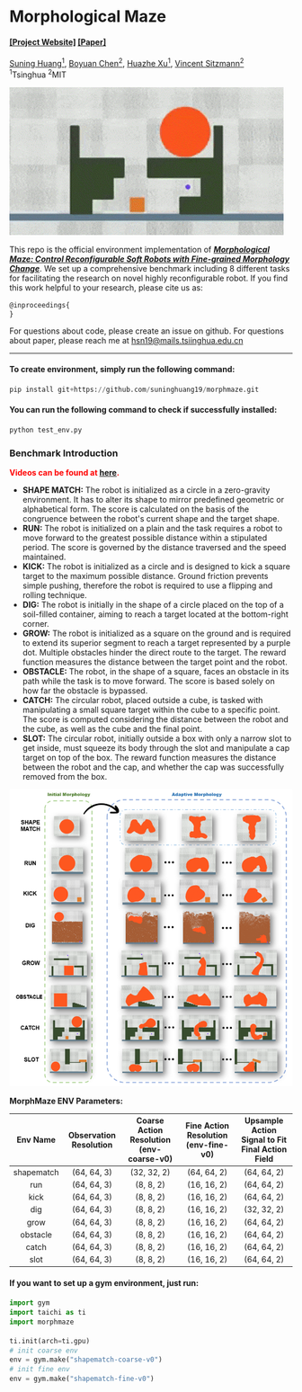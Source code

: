 # Morphological Maze

#### [[Project Website]](https://morphologicalmaze.github.io/) [[Paper]](./paper/Morphological_Maze_Control_Reconfigurable_Soft_Robots_with_Fine_grained_Morphology_Change.pdf)

[Suning Huang<sup>1</sup>](https://suninghuang19.github.io/), [Boyuan Chen<sup>2</sup>](https://boyuan.space/), [Huazhe Xu<sup>1</sup>](http://hxu.rocks//), [Vincent Sitzmann<sup>2</sup>](https://www.vincentsitzmann.com/) <br/>
<sup>1</sup>Tsinghua <sup>2</sup>MIT </br>

![](./teaser/catch.gif)

This repo is the official environment implementation of ***[Morphological Maze: Control Reconfigurable Soft Robots with Fine-grained Morphology Change](https://morphologicalmaze.github.io/)***. We set up a comprehensive benchmark including 8 different tasks for facilitating the research on novel highly reconfigurable robot. If you find this work helpful to your research, please cite us as:

```
@inproceedings{
}
```

For questions about code, please create an issue on github. For questions about paper, please reach me at hsn19@mails.tsiinghua.edu.cn

*****

#### To create environment, simply run the following command:

```python
pip install git+https://github.com/suninghuang19/morphmaze.git
```

#### You can run the following command to check if successfully installed:

```python
python test_env.py
```



### Benchmark Introduction

**<font color=red>Videos can be found at [here](https://morphologicalmaze.github.io/).</font>**

- **SHAPE MATCH:** The robot is initialized as a circle in a zero-gravity environment. It has to alter its shape to mirror predefined geometric or alphabetical form. The score is calculated on the basis of the congruence between the robot's current shape and the target shape.
- **RUN:** The robot is initialized on a plain and the task requires a robot to move forward to the greatest possible distance within a stipulated period. The score is governed by the distance traversed and the speed maintained.
- **KICK:** The robot is initialized as a circle and is designed to kick a square target to the maximum possible distance. Ground friction prevents simple pushing, therefore the robot is required to use a flipping and rolling technique.
- **DIG:** The robot is initially in the shape of a circle placed on the top of a soil-filled container, aiming to reach a target located at the bottom-right corner.
- **GROW:** The robot is initialized as a square on the ground and is required to extend its superior segment to reach a target represented by a purple dot. Multiple obstacles hinder the direct route to the target. The reward function measures the distance between the target point and the robot.
- **OBSTACLE:** The robot, in the shape of a square, faces an obstacle in its path while the task is to move forward. The score is based solely on how far the obstacle is bypassed.
- **CATCH:** The circular robot, placed outside a cube, is tasked with manipulating a small square target within the cube to a specific point. The score is computed considering the distance between the robot and the cube, as well as the cube and the final point.
- **SLOT:** The circular robot, initially outside a box with only a narrow slot to get inside, must squeeze its body through the slot and manipulate a cap target on top of the box. The reward function measures the distance between the robot and the cap, and whether the cap was successfully removed from the box.

![](./teaser/teaser.png)

**MorphMaze ENV Parameters:**

|  Env Name  | Observation Resolution | Coarse Action Resolution (env-coarse-v0) | Fine Action Resolution (env-fine-v0) | Upsample Action Signal to Fit Final Action Field |
| :--------: | :--------------------: | :--------------------------------------: | :----------------------------------: | :----------------------------------------------: |
| shapematch |      (64, 64, 3)       |               (32, 32, 2)                |             (64, 64, 2)              |                   (64, 64, 2)                    |
|    run     |      (64, 64, 3)       |                (8, 8, 2)                 |             (16, 16, 2)              |                   (64, 64, 2)                    |
|    kick    |      (64, 64, 3)       |                (8, 8, 2)                 |             (16, 16, 2)              |                   (64, 64, 2)                    |
|    dig     |      (64, 64, 3)       |                (8, 8, 2)                 |             (16, 16, 2)              |                   (32, 32, 2)                    |
|    grow    |      (64, 64, 3)       |                (8, 8, 2)                 |             (16, 16, 2)              |                   (64, 64, 2)                    |
|  obstacle  |      (64, 64, 3)       |                (8, 8, 2)                 |             (16, 16, 2)              |                   (64, 64, 2)                    |
|   catch    |      (64, 64, 3)       |                (8, 8, 2)                 |             (16, 16, 2)              |                   (64, 64, 2)                    |
|    slot    |      (64, 64, 3)       |                (8, 8, 2)                 |             (16, 16, 2)              |                   (64, 64, 2)                    |

#### If you want to set up a gym environment, just run:

```python
import gym
import taichi as ti
import morphmaze

ti.init(arch=ti.gpu)
# init coarse env
env = gym.make("shapematch-coarse-v0")
# init fine env
env = gym.make("shapematch-fine-v0")
```

